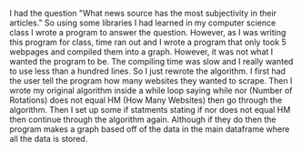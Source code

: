 I had the question "What news source has the most subjectivity in their articles."
So using some libraries I had learned in my computer science class I wrote a program to answer the question.
However, as I was writing this program for class, time ran out and I wrote a program that only took 5 webpages and 
compiled them into a graph.
However, it was not what I wanted the program to be. The compiling time was slow and I really wanted to use less than a hundred lines.
So I just rewrote the algorithm. I first had the user tell the program how many websites they wanted to scrape. 
Then I wrote my original algorithm inside a while loop saying while nor (Number of Rotations) does not equal HM (How Many Websites)
then go through the algorithm.
Then I set up some if statments stating if nor does not equal HM then continue through the algorithm again. Although if they do then 
the program makes a graph based off of the data in the main dataframe where all the data is stored.

